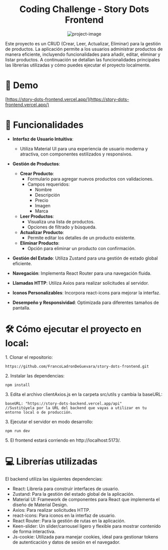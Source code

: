 <h1 align="center" id="title">Coding Challenge - Story Dots Frontend</h1>

<p align="center"><img src="https://res.cloudinary.com/dnlvoza12/image/upload/v1729471515/fs3mmehhwpljocflb2wc.png" alt="project-image"></p>

<p id="description">Este proyecto es un CRUD (Crear, Leer, Actualizar, Eliminar) para la gestión de productos. La aplicación permite a los usuarios administrar productos de manera eficiente, incluyendo funcionalidades para añadir, editar, eliminar y listar productos. A continuación se detallan las funcionalidades principales las librerías utilizadas y cómo puedes ejecutar el proyecto localmente.</p>

# 🚀 Demo

[https://story-dots-frontend.vercel.app/](https://story-dots-frontend.vercel.app/)
  
# 🧐 Funcionalidades

- **Interfaz de Usuario Intuitiva**: 
  - Utiliza Material UI para una experiencia de usuario moderna y atractiva, con componentes estilizados y responsivos.

- **Gestión de Productos**:
  - **Crear Producto**: 
    - Formulario para agregar nuevos productos con validaciones.
    - Campos requeridos: 
      - Nombre
      - Descripción
      - Precio
      - Imagen
      - Marca
  - **Leer Productos**: 
    - Visualiza una lista de productos.
    - Opciones de filtrado y búsqueda.
  - **Actualizar Producto**: 
    - Permite editar los detalles de un producto existente.
  - **Eliminar Producto**: 
    - Opción para eliminar un producto con confirmación.

- **Gestión del Estado**: Utiliza Zustand para una gestión de estado global eficiente.

- **Navegación**: Implementa React Router para una navegación fluida.

- **Llamadas HTTP**: Utiliza Axios para realizar solicitudes al servidor.

- **Iconos Personalizables**: Incorpora react-icons para mejorar la interfaz.

- **Desempeño y Responsividad**: Optimizada para diferentes tamaños de pantalla.


# 🛠️ Cómo ejecutar el proyecto en local:

<p>1. Clonar el repositorio:</p>

```
https://github.com/FrancoLadronDeGuevara/story-dots-frontend.git
```

<p>2. Instalar las dependencias:</p>

```
npm install
```

<p>3. Edita el archivo clientAxios.js en la carpeta src/utils y cambia la baseURL:</p>

```
baseURL: "https://story-dots-backend.vercel.app/api"
//Sustitúyela por la URL del backend que vayas a utilizar en tu entorno local o de producción.
```

<p>3. Ejecutar el servidor en modo desarrollo:</p>

```
npm run dev
```

<p>5. El frontend estará corriendo en http://localhost:5173/.</p>
  
# 💻 Librerías utilizadas

El backend utiliza las siguientes dependencias:

*   React: Librería para construir interfaces de usuario.
*   Zustand: Para la gestión del estado global de la aplicación.
*   Material UI: Framework de componentes para React que implementa el diseño de Material Design.
*   Axios: Para realizar solicitudes HTTP.
*   react-icons: Para iconos en la interfaz de usuario.
*   React Router: Para la gestión de rutas en la aplicación.
*   Keen-slider: Un slider/carrousel ligero y flexible para mostrar contenido de forma interactiva.
*   Js-cookie: Utilizada para manejar cookies, ideal para gestionar tokens de autenticación y datos de sesión en el navegador.
